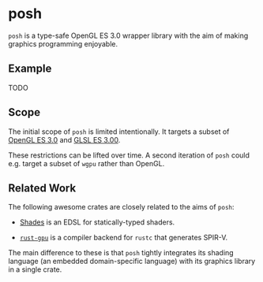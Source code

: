 # posh

`posh` is a type-safe OpenGL ES 3.0 wrapper library with the aim of making graphics programming enjoyable.

## Example

TODO

## Scope

The initial scope of `posh` is limited intentionally.
It targets a subset of [OpenGL ES 3.0](https://registry.khronos.org/OpenGL/specs/es/3.0/es_spec_3.0.pdf) and [GLSL ES 3.00](https://registry.khronos.org/OpenGL/specs/es/3.0/GLSL_ES_Specification_3.00.pdf).

These restrictions can be lifted over time. A second iteration of `posh` could e.g. target a subset of `wgpu` rather than OpenGL.

## Related Work

The following awesome crates are closely related to the aims of `posh`:

- [Shades](https://github.com/phaazon/shades) is an EDSL for statically-typed shaders.

- [`rust-gpu`](https://github.com/EmbarkStudios/rust-gpu) is a compiler backend for `rustc` that generates SPIR-V.

The main difference to these is that `posh` tightly integrates its shading language (an embedded domain-specific language) with its graphics library in a single crate.